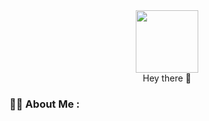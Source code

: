 <div id="header" align="center">
  <img src="https://media.giphy.com/media/MdA16VIoXKKxNE8Stk/giphy.gif" width="100"/>
</div>

<div id="header" align="center">
    <body>Hey there 🤩</body>
</div>
   
### :man_technologist: About Me :
